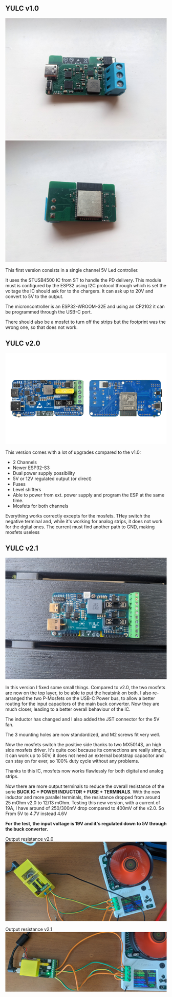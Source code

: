 ## YULC v1.0
<p>
<img src="https://github.com/ale1800/YULC/blob/main/images/v1.0/front_v1.0.jpg" alt="accessibility text">
<img src="https://github.com/ale1800/YULC/blob/main/images/v1.0/back_v1.0.jpg" alt="accessibility text">
</p>
This first version consists in a single channel 5V Led controller.

It uses the STUSB4500 IC from ST to handle the PD delivery. This module must is configured by the ESP32 using I2C protocol through which is set the voltage the IC should ask for to the chargers.
It can ask up to 20V and convert to 5V to the output.

The microncontroller is an ESP32-WROOM-32E and using an CP2102 it can be programmed through the USB-C port.

There should also be a mosfet to turn off the strips but the footprint was the wrong one, so that does not work.

## YULC v2.0

<p>
<img src="https://github.com/ale1800/YULC/blob/main/images/White-bg-images/yulc-front-back-01.jpeg" >
</p>

This version comes with a lot of upgrades compared to the v1.0:

- 2 Channels
- Newer ESP32-S3
- Dual power supply possibility
- 5V or 12V regulated output (or direct)
- Fuses
- Level shifters
- Able to power from ext. power supply and program the ESP at the same time.
- Mosfets for both channels

Everything works correctly excepts for the mosfets. THey switch the negative terminal and, while it's working for analog strips, it does not work for the dgital ones. The current must find another path to GND, making mosfets useless

## YULC v2.1

<p>
<img src="https://github.com/ale1800/YULC/blob/main/images/v2.1/front-2.jpg" >
</p>

In this version I fixed some small things. Compared to v2.0, the two mosfets are now on the top layer, to be able to put the heatsink on both. I also re-arranged the two P-Mosfets on the USB-C Power bus, to allow a better routing for the input capacitors of the main buck converter. Now they are much closer, leading to a better overall behaviour of the IC.

The inductor has changed and I also added the JST connector for the 5V fan.

The 3 mounting holes are now standardized, and M2 screws fit very well.

Now the mosfets switch the positive side thanks to two MX5014S, an high side mosfets driver. It's quite cool because its connections are really simple, it can work up to 50V; it does not need an external bootstrap capacitor and can stay on for ever, so 100% duty cycle without any problems.

Thanks to this IC, mosfets now works flawlessly for both digital and analog strips.


Now there are more output terminals to reduce the overall resistance of the serie **BUCK IC + POWER INDUCTOR + FUSE + TERMINALS**. With the new inductor and more parallel terminals, the resistance dropped from around 25 mOhm v2.0 to 12/13 mOhm. Testing this new version, with a current of 19A, I have around of 250/300mV drop compared to 400mV of the v2.0. So From 5V to 4.7V instead 4.6V

**For the test, the input voltage is 19V and it's regulated down to 5V through the buck converter.**
<p>
<figcaption>Output resistance v2.0</figcaption>
<img src="https://github.com/ale1800/YULC/blob/main/images/tests/test_v2.0.jpg" >
</p>
<p>
<figcaption>Output resistance v2.1</figcaption>
<img src="https://github.com/ale1800/YULC/blob/main/images/tests/test_v2.1.jpg" >
</p>

